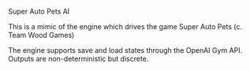 Super Auto Pets AI

This is a mimic of the engine which
drives the game Super Auto Pets (c. Team
Wood Games)

The engine supports save and load states
through the OpenAI Gym API. Outputs are
non-deterministic but discrete.